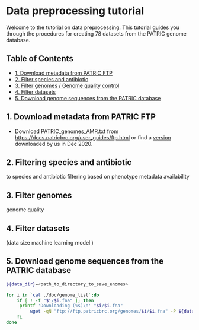 # Data preprocessing tutorial
Welcome to the tutorial on data preprocessing. This tutorial guides you through the procedures for creating 78 datasets from the PATRIC genome database.

## Table of Contents
- [1. Download metadata from PATRIC FTP](#1) 
- [2. Filter species and antibiotic](#2) 
- [3. Filter genomes / Genome quality control](#3)
- [4. Filter datasets](#4)
- [5. Download genome sequences from the PATRIC database](#5)

## <a name="1"></a>1. Download metadata from PATRIC FTP
- Download PATRIC_genomes_AMR.txt from https://docs.patricbrc.org/user_guides/ftp.html or find a  <a href="https://github.com/hzi-bifo/AMR_benchmarking/blob/main/data/PATRIC/PATRIC_genomes_AMR.txt">version</a> downloaded by us in Dec 2020.

## <a name="2"></a>2. Filtering species and antibiotic

 to species and antibiotic filtering based on phenotype metadata availability

## <a name="3"></a>3. Filter genomes

genome quality




## <a name="4"></a>4. Filter datasets


 (data size machine learning model )


## <a name="5"></a>5. Download genome sequences from the PATRIC database

```sh
${data_dir}=<path_to_directory_to_save_enomes>

for i in `cat ./doc/genome_list`;do
    if [ ! -f "$i/$i.fna" ]; then
	 printf 'Downloading (%s)\n' "$i/$i.fna"
         wget -qN "ftp://ftp.patricbrc.org/genomes/$i/$i.fna" -P ${data_dir}
    fi
done
```
